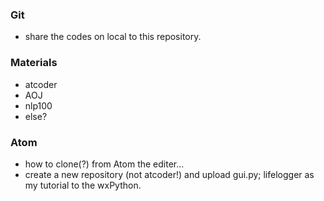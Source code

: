 ### Git
- share the codes on local to this repository.

### Materials
- atcoder
- AOJ
- nlp100
- else?

### Atom
- how to clone(?) from Atom the editer...
- create a new repository (not atcoder!) and upload gui.py; lifelogger as my tutorial to the wxPython.
